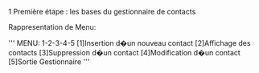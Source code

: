 1 Première étape : les bases du gestionnaire de contacts

Rappresentation de Menu:

'''	 MENU: 1-2-3-4-5
[1]Insertion d�un nouveau contact
[2]Affichage des contacts
[3]Suppression d�un contact
[4]Modification d�un contact
[5]Sortie Gestionnaire
'''